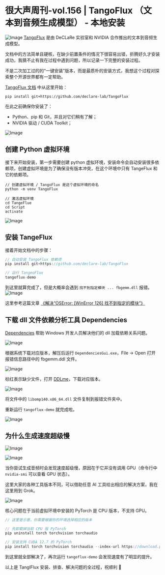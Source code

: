 # 很大声周刊-vol.156 | TangoFlux （文本到音频生成模型） - 本地安装

![Image](https://github.com/user-attachments/assets/fc1381ee-4db3-46c8-b889-762039d2f299)
[TangoFlux](https://github.com/declare-lab/TangoFlux) 是由 DeCLaRe 实验室和 NVIDIA 合作推出的文本到音频生成模型。

文档中的方法简单且硬核，在缺少前置条件的情况下很容易出错，折腾好久才安装成功，我猜不止有我在过程中遇到问题，所以记录一下完整的安装过程。

不是二次加工过的的“一键安装”版本，而是最质朴的安装方式，我想这个过程对探索整个开源世界都有一定帮助。

[TangoFlux 文档](https://github.com/declare-lab/TangoFlux) 中从这里开始：
```
pip install git+https://github.com/declare-lab/TangoFlux
```
在此之前确保你安装了：
- Python、pip 和 Git，并且对它们稍有了解；
- NVIDIA 驱动 / CUDA Toolkit；

![Image](https://github.com/user-attachments/assets/b53960b1-ce67-4563-bb35-d98094b91ae1)

## 创建 Python 虚拟环境

接下来开始安装，第一步需要创建 python 虚拟环境，安装命令会自动安装很多依赖项，创建虚拟环境是为了确保没有版本冲突，在这个环境中只有 TangeFlux 和它的依赖项。

``` Js
// 创建虚拟环境 / TangoFlux 是这个虚拟环境的命名
python -m venv TangoFlux

// 激活虚拟环境
cd TangeFlue
cd Script
activate
```

![Image](https://github.com/user-attachments/assets/143597d2-b562-47e0-a4b1-a0fb26023480)

## 安装 TangeFlux

接着开始文档中的步骤：
``` js
// 自动安装 TangoFlux 依赖项
pip install git+https://github.com/declare-lab/TangoFlux
```

``` js
// 运行 TangeoFlux
tangoflux-demo
```

到这里就算完成了，但是大概率会遇到 `找不到指定模块 ... fbgemm.dll` 报错。
![Image](https://github.com/user-attachments/assets/ed730396-66de-42bd-8abe-dccbe7335a36)

这里参考这篇文章 [《解决“OSError: [WinError 126] 找不到指定的模块”》](https://www.bilibili.com/opus/967745334024339490)

## 下载 dll 文件依赖分析工具 Dependencies

[Dependencies](https://github.com/lucasg/Dependencies
) 帮助 Windows 开发人员解决他们的 dll 加载依赖关系问题。

![Image](https://github.com/user-attachments/assets/35e2e45e-6b04-49ef-8a39-21996be17dc3)

根据系统下载对应版本，解压后运行 `DependenciesGui.exe`，File -> Open 打开报错信息路径中的 fbgemm.ddl 文件。

![Image](https://github.com/user-attachments/assets/68074e0f-2b15-4f08-a877-16be75bf05cf)

标红表示缺少文件，打开 [DDLme](https://www.dllme.com/dll/files/libomp140_x86_64/versions)，下载对应版本。

![Image](https://github.com/user-attachments/assets/597a85f4-48f0-488d-8f80-e3954526268f)

将文件中的 `libomp140.x86_64.dll` 文件复制到报错文件夹中。

重新运行 `tangoflux-demo` 就完成啦。

![Image](https://github.com/user-attachments/assets/9f01f76f-b00f-4bd4-8028-fbce37f32d49)

## 为什么生成速度超级慢
![Image](https://github.com/user-attachments/assets/2456a2f8-15f2-41b6-a3bc-041bb961a5b8)

![Image](https://github.com/user-attachments/assets/ec9c1c18-87d2-49ff-a2ec-6f636e09ece1)

当你尝试生成音频时会发现速度超级慢，原因在于它并没有调用 GPU（命令行中 `nvidia-smi` 可以查看 GPU 状态）。

这里大家的各种工具版本不同，可以借助任意 AI 工具给出相应的解决方案，我在这里用到 Grok。

![Image](https://github.com/user-attachments/assets/a70775b1-e274-451a-a675-702b93a2806b)

核心问题在于当前虚拟环境中安装的 PyTorch 是 CPU 版本，不支持 GPU。

```js
// 这里是示意，你需要根据你的环境选择相应的版本

// 先卸载掉当前 CPU 版 PyTorch
pip uninstall torch torchvision torchaudio

// 安装支持 CUDA 12.7 的 PyTorch
pip install torch torchvision torchaudio --index-url https://download.pytorch.org/whl/cu121

```

到这里就全部解决了，再次运行 `tangoflux-demo` 会发现速度有了明显的提升。

以上是 TanglFlux 安装、排查、解决问题的全过程，祝顺利 🍻













